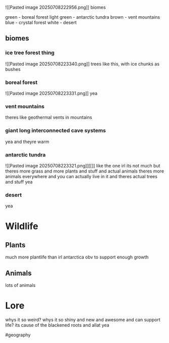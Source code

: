 ![[Pasted image 20250708222956.png]]
biomes

green - boreal forest
light green - antarctic tundra
brown - vent mountains
blue - crystal forest
white - desert

## biomes
### ice tree forest thing
![[Pasted image 20250708223340.png]]
trees like this, with ice chunks as bushes
### boreal forest
![[Pasted image 20250708223331.png]]
yea
### vent mountains
theres like geothermal vents in mountains
### giant long interconnected cave systems
yea and theyre warm
### antarctic tundra
![[Pasted image 20250708223321.png]][[]]
like the one irl its not much but theres more grass and more plants and stuff and actual animals theres more animals everywhere and you can actually live in it and theres actual trees and stuff yea
### desert
yea

# Wildlife
## Plants
much more plantlife than irl antarctica obv to support enough growth 
## Animals
lots of animals

# Lore
whys it so weird? whys it so shiny and new and awesome and can support life? its cause of the blackened roots and allat yea


#geography